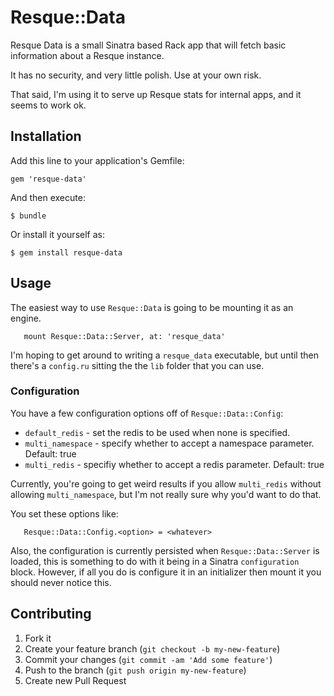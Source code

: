 # Resque::Data

Resque Data is a small Sinatra based Rack app that will fetch basic information
about a Resque instance.

It has no security, and very little polish. Use at your own risk.

That said, I'm using it to serve up Resque stats for internal apps, and it
seems to work ok.

## Installation

Add this line to your application's Gemfile:

    gem 'resque-data'

And then execute:

    $ bundle

Or install it yourself as:

    $ gem install resque-data

## Usage

The easiest way to use `Resque::Data` is going to be mounting it as an engine.

```
   mount Resque::Data::Server, at: 'resque_data'
```

I'm hoping to get around to writing a `resque_data` executable, but until
then there's a `config.ru` sitting the the `lib` folder that you can use.

### Configuration

You have a few configuration options off of `Resque::Data::Config`:

 * `default_redis`  - set the redis to be used when none is specified.
 * `multi_namespace` - specify whether to accept a namespace parameter. Default: true
 * `multi_redis`    - specifiy whether to accept a redis parameter. Default: true

Currently, you're going to get weird results if you allow `multi_redis` without
allowing `multi_namespace`, but I'm not really sure why you'd want to do that.

You set these options like:

```
   Resque::Data::Config.<option> = <whatever>
```

Also, the configuration is currently persisted when `Resque::Data::Server` is
loaded, this is something to do with it being in a Sinatra `configuration`
block. However, if all you do is configure it in an initializer then mount it
you should never notice this.


## Contributing

1. Fork it
2. Create your feature branch (`git checkout -b my-new-feature`)
3. Commit your changes (`git commit -am 'Add some feature'`)
4. Push to the branch (`git push origin my-new-feature`)
5. Create new Pull Request

